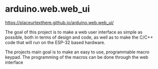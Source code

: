 # arduino.web.web_ui


https://placeurtexthere.github.io/arduino.web.web_ui/


The goal of this project is to make a web user interface as simple as possible, both in terms of design and code, as well as to make the C/C++ code that will run on the ESP-32 based hardware.

The projects main goal is to make an easy to use, programmable macro keypad. The programming of the macros can be done through the web interface 
